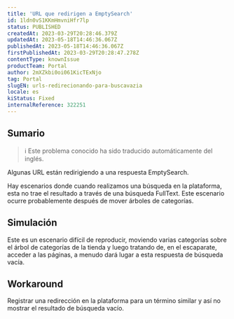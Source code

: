 ```yaml
---
title: 'URL que redirigen a EmptySearch'
id: 1ldn0vS1KKmHmvniHfr7lp
status: PUBLISHED
createdAt: 2023-03-29T20:28:46.379Z
updatedAt: 2023-05-18T14:46:36.067Z
publishedAt: 2023-05-18T14:46:36.067Z
firstPublishedAt: 2023-03-29T20:28:47.278Z
contentType: knownIssue
productTeam: Portal
author: 2mXZkbi0oi061KicTExNjo
tag: Portal
slugEN: urls-redirecionando-para-buscavazia
locale: es
kiStatus: Fixed
internalReference: 322251
---
```


## Sumario

>ℹ️ Este problema conocido ha sido traducido automáticamente del inglés.


Algunas URL están redirigiendo a una respuesta EmptySearch.

Hay escenarios donde cuando realizamos una búsqueda en la plataforma, esta no trae el resultado a través de una búsqueda FullText. Este escenario ocurre probablemente después de mover árboles de categorías.






##

## Simulación


Este es un escenario difícil de reproducir, moviendo varias categorías sobre el árbol de categorías de la tienda y luego tratando de, en el escaparate, acceder a las páginas, a menudo dará lugar a esta respuesta de búsqueda vacía.







## Workaround


Registrar una redirección en la plataforma para un término similar y así no mostrar el resultado de búsqueda vacío.

